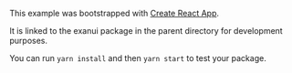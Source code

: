 This example was bootstrapped with [Create React App](https://github.com/facebook/create-react-app).

It is linked to the exanui package in the parent directory for development purposes.

You can run `yarn install` and then `yarn start` to test your package.

